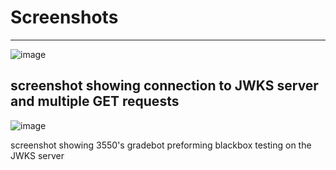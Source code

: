 # Screenshots

---
![image](https://github.com/user-attachments/assets/367b0789-7f12-476d-9158-d60db76177b9)

screenshot showing connection to JWKS server and multiple GET requests
---
![image](https://github.com/user-attachments/assets/602493bd-69d7-40da-bddc-eef445eb649d)

screenshot showing 3550's gradebot preforming blackbox testing on the JWKS server
